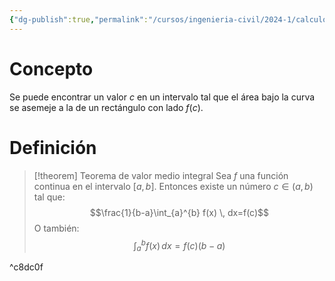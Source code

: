 ```yaml
---
{"dg-publish":true,"permalink":"/cursos/ingenieria-civil/2024-1/calculo-i/4-la-integral/teorema-de-valor-medio-integral/","tags":["I3MAT1610"]}
---
```


# Concepto

Se puede encontrar un valor $c$ en un intervalo tal que el área bajo la curva se asemeje a la de un rectángulo con lado $f(c)$.

# Definición

> [!theorem] Teorema de valor medio integral
> Sea $f$ una función continua en el intervalo $[a,b]$. Entonces existe un número $c\in(a,b)$ tal que:$$\frac{1}{b-a}\int_{a}^{b} f(x) \, dx=f(c)$$
> O también:
> $$
> \int_{a}^{b} f(x) \, dx =f(c)(b-a)
> $$

^c8dc0f